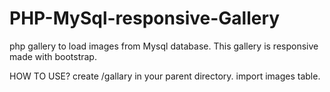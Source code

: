 # PHP-MySql-responsive-Gallery
php gallery to load images from Mysql database. This gallery is responsive made with bootstrap.

HOW TO USE?
create /gallary in your parent directory.
import images table. 
